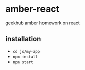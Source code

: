 # amber-react
geekhub amber homework on react

## installation
- `cd js/my-app`
- `npm install`
- `npm start`